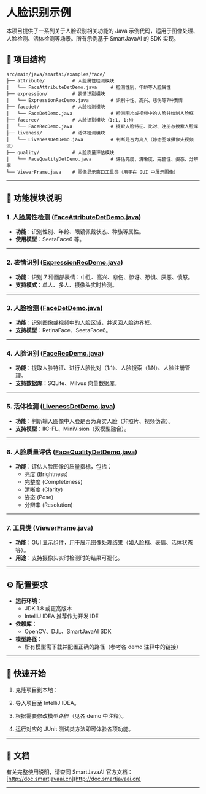 # 人脸识别示例

本项目提供了一系列关于人脸识别相关功能的 Java 示例代码，适用于图像处理、人脸检测、活体检测等场景。所有示例基于 SmartJavaAI 的 SDK 实现。

## 📁 项目结构

```
src/main/java/smartai/examples/face/
├── attribute/          # 人脸属性检测模块
│   └── FaceAttributeDetDemo.java     # 检测性别、年龄等人脸属性
├── expression/         # 表情识别模块
│   └── ExpressionRecDemo.java        # 识别中性、高兴、悲伤等7种表情
├── facedet/            # 人脸检测模块
│   └── FaceDetDemo.java              # 检测图片或视频中的人脸并绘制人脸框
├── facerec/            # 人脸识别模块（1:1, 1:N）
│   └── FaceRecDemo.java              # 提取人脸特征、比对、注册与搜索人脸库
├── liveness/           # 活体检测模块
│   └── LivenessDetDemo.java          # 判断是否为真人（静态图或摄像头视频流）
├── quality/            # 人脸质量评估模块
│   └── FaceQualityDetDemo.java       # 评估亮度、清晰度、完整性、姿态、分辨率
└── ViewerFrame.java    # 图像显示窗口工具类（用于在 GUI 中展示图像）
```


---

## 🧩 功能模块说明

### 1. 人脸属性检测 ([FaceAttributeDetDemo.java](file:///Users/xxx/Documents/idea_workplace/SmartJavaAI/examples/face-example/src/main/java/smartai/examples/face/attribute/FaceAttributeDetDemo.java))
- **功能**：识别性别、年龄、眼镜佩戴状态、种族等属性。
- **使用模型**：SeetaFace6 等。

---

### 2. 表情识别 ([ExpressionRecDemo.java](file:///Users/xxx/Documents/idea_workplace/SmartJavaAI/examples/face-example/src/main/java/smartai/examples/face/expression/ExpressionRecDemo.java))
- **功能**：识别 7 种面部表情：中性、高兴、悲伤、惊讶、恐惧、厌恶、愤怒。
- **支持模式**：单人、多人、摄像头实时检测。

---

### 3. 人脸检测 ([FaceDetDemo.java](file:///Users/xxx/Documents/idea_workplace/SmartJavaAI/examples/face-example/src/main/java/smartai/examples/face/facedet/FaceDetDemo.java))
- **功能**：识别图像或视频中的人脸区域，并返回人脸边界框。
- **支持模型**：RetinaFace、SeetaFace6。
---

### 4. 人脸识别 ([FaceRecDemo.java](file:///Users/xxx/Documents/idea_workplace/SmartJavaAI/examples/face-example/src/main/java/smartai/examples/face/facerec/FaceRecDemo.java))
- **功能**：提取人脸特征、进行人脸比对（1:1）、人脸搜索（1:N）、人脸注册管理。
- **支持数据库**：SQLite、Milvus 向量数据库。

---

### 5. 活体检测 ([LivenessDetDemo.java](file:///Users/xxx/Documents/idea_workplace/SmartJavaAI/examples/face-example/src/main/java/smartai/examples/face/liveness/LivenessDetDemo.java))
- **功能**：判断输入图像中人脸是否为真实人脸（非照片、视频伪造）。
- **支持模型**：IIC-FL、MiniVision（双模型融合）。

---

### 6. 人脸质量评估 ([FaceQualityDetDemo.java](file:///Users/xxx/Documents/idea_workplace/SmartJavaAI/examples/face-example/src/main/java/smartai/examples/face/quality/FaceQualityDetDemo.java))
- **功能**：评估人脸图像的质量指标，包括：
    - 亮度 (Brightness)
    - 完整度 (Completeness)
    - 清晰度 (Clarity)
    - 姿态 (Pose)
    - 分辨率 (Resolution)

---

### 7. 工具类 ([ViewerFrame.java](file:///Users/xxx/Documents/idea_workplace/SmartJavaAI/examples/face-example/src/main/java/smartai/examples/face/ViewerFrame.java))
- **功能**：GUI 显示组件，用于展示图像处理结果（如人脸框、表情、活体状态等）。
- **用途**：支持摄像头实时检测时的结果可视化。

---

## ⚙️ 配置要求

- **运行环境**：
    - JDK 1.8 或更高版本
    - IntelliJ IDEA 推荐作为开发 IDE
- **依赖库**：
    - OpenCV、DJL、SmartJavaAI SDK
- **模型路径**：
    - 所有模型需下载并配置正确的路径（参考各 demo 注释中的链接）

---

## 🚀 快速开始

1. 克隆项目到本地：

2. 导入项目至 IntelliJ IDEA。

3. 根据需要修改模型路径（见各 demo 中注释）。

4. 运行对应的 JUnit 测试类方法即可体验各项功能。

---

## 📄 文档

有关完整使用说明，请查阅 SmartJavaAI 官方文档：
[http://doc.smartjavaai.cn](http://doc.smartjavaai.cn)

---
